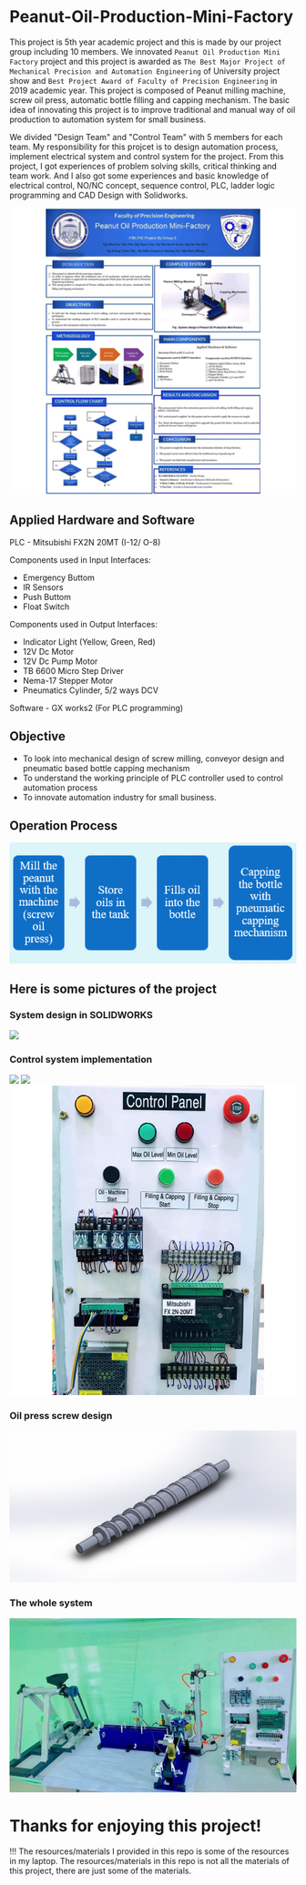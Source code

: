 # Peanut-Oil-Production-Mini-Factory

This project is 5th year academic project and this is made by our project group including 10 members. We innovated `Peanut Oil Production Mini Factory` project and this project is awarded as `The Best Major Project of Mechanical Precision and Automation Engineering` of University project show and `Best Project Award of Faculty of Precision Engineering` in 2019 academic year. This project is composed of Peanut milling machine, screw oil press, automatic bottle filling and capping mechanism. The basic idea of innovating this project is to improve traditional and manual way of oil production to automation system for small business.

We divided "Design Team" and "Control Team" with 5 members for each team. My responsibility for this projcet is to design automation process, implement electrical system and control system for the project. From this project, I got experiences of problem solving skills, critical thinking and team work. And I also got some experiences and basic knowledge of electrical control, NO/NC concept, sequence control, PLC, ladder logic programming and CAD Design with Solidworks.

<img src="images/vinyl.jpg">

## Applied Hardware and Software

PLC - Mitsubishi FX2N 20MT (I-12/ O-8)

Components used in Input Interfaces:
- Emergency Buttom                              
- IR Sensors
- Push Buttom                               
- Float Switch
                                
Components used in Output Interfaces:
- Indicator Light (Yellow, Green, Red)                           
- 12V Dc Motor                                  
- 12V Dc Pump Motor                            
- TB 6600 Micro Step Driver            
- Nema-17 Stepper Motor                 
- Pneumatics Cylinder, 5/2 ways DCV
                                     
Software - GX works2 (For PLC programming)

## Objective
- To look into mechanical design of screw milling, conveyor design and pneumatic based bottle capping mechanism
- To understand the working principle of PLC controller used to control automation process
- To innovate automation industry for small business.

## Operation Process

<img src="images/operation-process.PNG">

## Here is some pictures of the project

### System design in SOLIDWORKS

<img src="images/process-cad.jpg">


### Control system implementation

<img src="images/ladder-logic.jpg">

<img src="images/control-test.jpg">

<img src="images/control-panel.jpg">


### Oil press screw design

<img src="images/thread-design.JPG">


### The whole system

<img src="images/whole-system.jpg">

# Thanks for enjoying this project!

!!! The resources/materials I provided in this repo is some of the resources in my laptop. The resources/materials in this repo is not all the materials of this project, there are just some of the materials.
